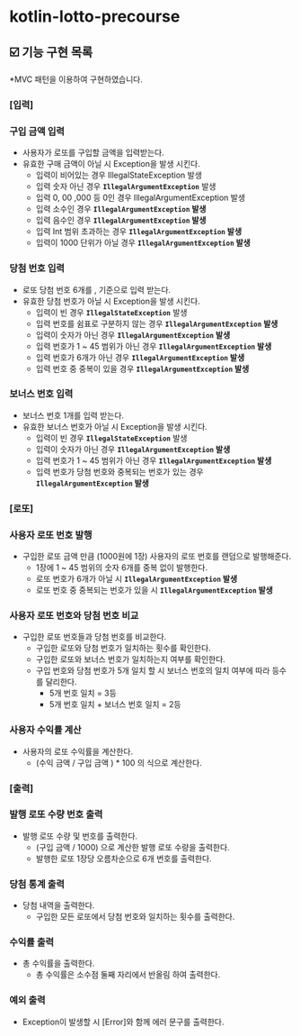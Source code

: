 # kotlin-lotto-precourse
## ☑️ 기능 구현 목록

*MVC 패턴을 이용하여 구현하였습니다.

### [입력]

### 구입 금액 입력

- 사용자가 로또를 구입할 금액을 입력받는다.
- 유효한 구매 금액이 아닐 시 Exception을 발생 시킨다.
    - 입력이 비어있는 경우 IllegalStateException 발생
    - 입력 숫자 아닌 경우 **`IllegalArgumentException`** 발생
    - 입력 0, 00 ,000 등 0인 경우 IllegalArgumentException 발생
    - 입력 소수인 경우 **`IllegalArgumentException` 발생**
    - 입력 음수인 경우 **`IllegalArgumentException` 발생**
    - 입력 Int 범위 초과하는 경우 **`IllegalArgumentException` 발생**
    - 입력이 1000 단위가 아닐 경우 **`IllegalArgumentException` 발생**

### 당첨 번호 입력

- 로또 당첨 번호 6개를 , 기준으로 입력 받는다.
- 유효한 당첨 번호가 아닐 시 Exception을 발생 시킨다.
    - 입력이 빈 경우 **`IllegalStateException`** 발생
    - 입력 번호를 쉼표로 구분하지 않는 경우 **`IllegalArgumentException` 발생**
    - 입력이 숫자가 아닌 경우 **`IllegalArgumentException` 발생**
    - 입력 번호가 1 ~ 45 범위가 아닌 경우 **`IllegalArgumentException` 발생**
    - 입력 번호가 6개가 아닌 경우 **`IllegalArgumentException` 발생**
    - 입력 번호 중 중복이 있을 경우 **`IllegalArgumentException` 발생**

### 보너스 번호 입력

- 보너스 번호 1개를 입력 받는다.
- 유효한 보너스 번호가 아닐 시 Exception을 발생 시킨다.
    - 입력이 빈 경우 **`IllegalStateException`** 발생
    - 입력이 숫자가 아닌 경우 **`IllegalArgumentException` 발생**
    - 입력 번호가 1 ~ 45 범위가 아닌 경우 **`IllegalArgumentException` 발생**
    - 입력 번호가 당첨 번호와 중복되는 번호가 있는 경우 **`IllegalArgumentException` 발생**

### [로또]

### 사용자 로또 번호 발행

- 구입한 로또 금액 만큼 (1000원에 1장) 사용자의 로또 번호를 랜덤으로 발행해준다.
    - 1장에 1 ~ 45 범위의 숫자 6개를 중복 없이 발행한다.
    - 로또 번호가 6개가 아닐 시 **`IllegalArgumentException` 발생**
    - 로또 번호 중 중복되는 번호가 있을 시 **`IllegalArgumentException` 발생**

### 사용자 로또 번호와 당첨 번호 비교

- 구입한 로또 번호들과 당첨 번호를 비교한다.
    - 구입한 로또와 당첨 번호가 일치하는 횟수를 확인한다.
    - 구입한 로또와 보너스 번호가 일치하는지 여부를 확인한다.
    - 구입 번호와 당첨 번호가 5개 일치 할 시 보너스 번호의 일치 여부에 따라 등수를 달리한다.
        - 5개 번호 일치 = 3등
        - 5개 번호 일치 + 보너스 번호 일치 = 2등

### 사용자 수익률 계산

- 사용자의 로또 수익률을 계산한다.
    - (수익 금액 / 구입 금액 ) * 100 의 식으로 계산한다.

### [출력]

### 발행 로또 수량 번호 출력

- 발행 로또 수량 및 번호를 출력한다.
    - (구입 금액 / 1000) 으로 계산한 발행 로또 수량을 출력한다.
    - 발행한 로또 1장당 오름차순으로 6개 번호를 출력한다.

### 당첨 통계 출력

- 당첨 내역을 출력한다.
    - 구입한 모든 로또에서 당첨 번호와 일치하는 횟수를 출력한다.

### 수익률 출력

- 총 수익률을 출력한다.
    - 총 수익률은 소수점 둘째 자리에서 반올림 하여 출력한다.

### 예외 출력

- Exception이 발생할 시 [Error]와 함께 에러 문구를 출력한다.
